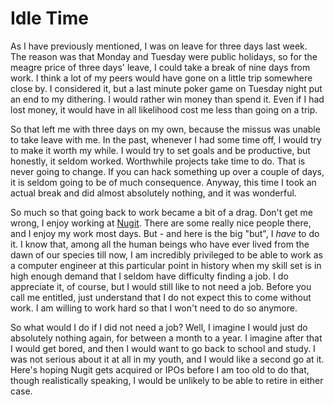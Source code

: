 # Idle Time

As I have previously mentioned, I was on leave for three days last week. The reason was that Monday and Tuesday were public holidays, so for the meagre price of three days' leave, I could take a break of nine days from work. I think a lot of my peers would have gone on a little trip somewhere close by. I considered it, but a last minute poker game on Tuesday night put an end to my dithering. I would rather win money than spend it. Even if I had lost money, it would have in all likelihood cost me less than going on a trip.

So that left me with three days on my own, because the missus was unable to take leave with me. In the past, whenever I had some time off, I would try to make it worth my while. I would try to set goals and be productive, but honestly, it seldom worked. Worthwhile projects take time to do. That is never going to change. If you can hack something up over a couple of days, it is seldom going to be of much consequence. Anyway, this time I took an actual break and did almost absolutely nothing, and it was wonderful.

So much so that going back to work became a bit of a drag. Don't get me wrong, I enjoy working at [Nugit](http://nugit.co). There are some really nice people there, and I enjoy my work most days. But - and here is the big "but", I _have_ to do it. I know that, among all the human beings who have ever lived from the dawn of our species till now, I am incredibly privileged to be able to work as a computer engineer at this particular point in history when my skill set is in high enough demand that I seldom have difficulty finding a job. I do appreciate it, of course, but I would still like to not need a job. Before you call me entitled, just understand that I do not expect this to come without work. I am willing to work hard so that I won't need to do so anymore.

So what would I do if I did not need a job? Well, I imagine I would just do absolutely nothing again, for between a month to a year. I imagine after that I would get bored, and then I would want to go back to school and study. I was not serious about it at all in my youth, and I would like a second go at it. Here's hoping Nugit gets acquired or IPOs before I am too old to do that, though realistically speaking, I would be unlikely to be able to retire in either case.
